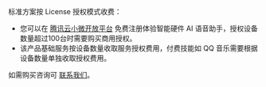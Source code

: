 标准方案按 License 授权模式收费：
- 您可以在 [腾讯云小微开放平台](https://dingdang.qq.com/open#/) 免费注册体验智能硬件 AI 语音助手，授权设备数量超过100台时需要购买商用授权。
- 该产品基础服务按设备数量收取服务授权费用，付费技能如 QQ 音乐需要根据设备数量单独收取授权费用。


如需购买咨询可 [联系我们](https://cloud.tencent.com/about/connect)。
  
